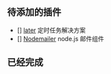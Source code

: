## 待添加的插件
- [] [later](https://www.npmjs.com/package/later) 定时任务解决方案
- [] [Nodemailer](https://www.npmjs.com/package/nodemailer) node.js 邮件组件

## 已经完成
